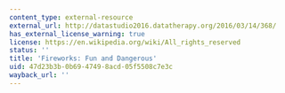 ```yaml
---
content_type: external-resource
external_url: http://datastudio2016.datatherapy.org/2016/03/14/368/
has_external_license_warning: true
license: https://en.wikipedia.org/wiki/All_rights_reserved
status: ''
title: 'Fireworks: Fun and Dangerous'
uid: 47d23b3b-0b69-4749-8acd-05f5508c7e3c
wayback_url: ''
---
```

